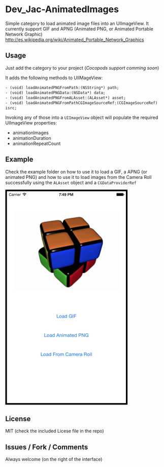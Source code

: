 # Dev_Jac-AnimatedImages
Simple category to load animated image files into an UIImageView.
It currently support GIF and APNG (Animated PNG, or Animated Portable Network Graphic) http://es.wikipedia.org/wiki/Animated_Portable_Network_Graphics

Usage
--
Just add the category to your project (_Cocopods support comming soon_)

It adds the following methods to UIIMageView:

```objc
- (void) loadAnimatedPNGFromPath:(NSString*) path;
- (void) loadAnimatedPNGData:(NSData*) data;
- (void) loadAnimatedPNGFromALAsset:(ALAsset*) asset;
- (void) loadAnimatedPNGFromPathCGImageSourceRef:(CGImageSourceRef) isrc;
```
Invoking any of those into a `UIImageView` object will populate the required UIImageView properties:

- animationImages 
- animationDuration
- animationRepeatCount

Example
--
Check the example folder on how to use it to load a GIF, a APNG (or animated PNG) and how to use it to load images from the Camera Roll successfully using the `ALAsset` object and a `CGDataProviderRef`

![image](https://raw.githubusercontent.com/Julioacarrettoni/Dev_Jac-AnimatedImages/master/Example/Example/example_screenshot.png)

License
--
MIT (check the included Licese file in the repo)

Issues / Fork / Comments
--
Always welcome (on the right of the interface)